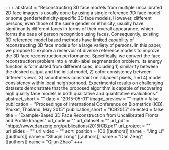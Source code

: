 +++
abstract = "Reconstructing 3D face models from multiple uncalibrated 2D face images is usually done by using a single reference 3D face model or some gender/ethnicity-specific 3D face models. However, different persons, even those of the same gender or ethnicity, usually have significantly different faces in terms of their overall appearance, which forms the base of person recognition using faces. Consequently, existing 3D reference model based methods have limited capability of reconstructing 3D face models for a large variety of persons. In this paper, we propose to explore a reservoir of diverse reference models to improve the 3D face reconstruction performance. Specifically, we convert the face reconstruction problem into a multi-label segmentation problem. Its energy function is formulated from different cues, including 1) similarity between the desired output and the initial model, 2) color consistency between different views, 3) smoothness constraint on adjacent pixels, and 4) model consistency within local neighborhood. Experimental results on challenging datasets demonstrate that the proposed algorithm is capable of recovering high quality face models in both qualitative and quantitative evaluations."
abstract_short = ""
date = "2015-05-01"
image_preview = ""
math = false
publication = "Proceedings of International Conference on Biometrics (ICB), Phuket, Thailand, May 2015"
publication_short = "ICB2015"
selected = false
title = "Example-Based 3D Face Reconstruction from Uncalibrated Frontal and Profile Images"
url_code = ""
url_dataset = ""
url_pdf = "https://www.danzeng.org/publications/2015ICB.pdf"
url_project = ""
url_slides = ""
url_video = ""
sort_position = 100
[[authors]]
    name = "Jing Li"
[[authors]]
    name = "Shuqin Long"
[[authors]]
    name = "Dan Zeng"
[[authors]]
    name = "Qijun Zhao"
+++